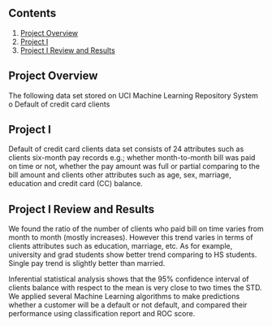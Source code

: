## Contents
1. [Project Overview](README.md#project-overview)
2. [Project I](README.md#comments-on-feature-1)
3. [Project I Review and Results](README.md#comments-on-feature-3)


## Project Overview

The following data set stored on UCI Machine Learning Repository System  
  o Default of credit card clients 
  

## Project I

Default of credit card clients data set consists of 24 attributes such as clients six-month pay records e.g.; whether month-to-month bill was paid on time or not, whether the pay amount was full or partial comparing to the bill amount and clients other attributes such as age, sex, marriage, education and credit card (CC) balance.  


## Project I Review and Results 

We found the ratio of the number of clients who paid bill on time varies from month to month (mostly increases). However this trend varies in terms of clients attributes such as education, marriage, etc. As for example, university and grad students show better trend comparing to HS students. Single pay trend is slightly better than married. 

Inferential statistical analysis shows that the 95% confidence interval of clients balance with respect to the mean is very close to two times the STD. We applied several Machine Learning algorithms to make predictions whether a customer will be a default or not default, and compared their performance using classification report and ROC score.





